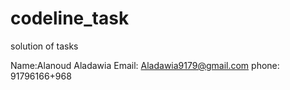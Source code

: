 # codeline_task
solution of tasks

Name:Alanoud Aladawia
Email: Aladawia9179@gmail.com
phone: 91796166+968 
